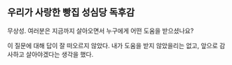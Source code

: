 ## 우리가 사랑한 빵집 성심당 독후감

무상성.
여러분은 지금까지 살아오면서 누구에게 어떤 도움을 받으셨나요?

이 질문에 대해 답이 잘 떠오르지 않았다.
내가 도움을 받지 않았을리는 없고, 앞으로 감사하고 살아야겠다는 생각을 했다.
